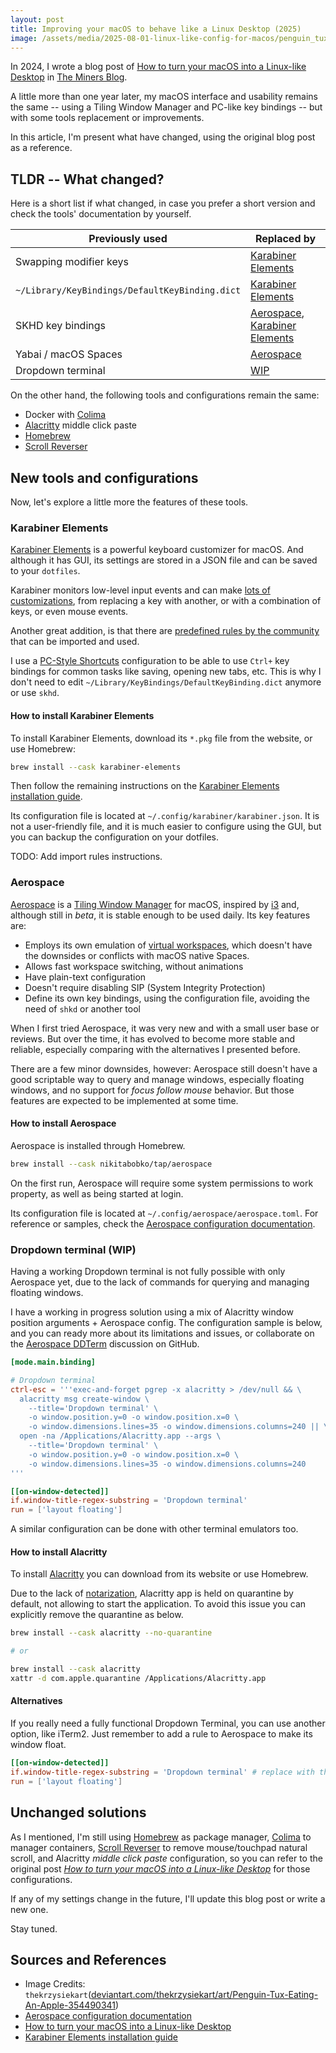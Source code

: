 ```yaml
---
layout: post
title: Improving your macOS to behave like a Linux Desktop (2025)
image: /assets/media/2025-08-01-linux-like-config-for-macos/penguin_tux_eating_an_apple_by_thekrzysiekart_d5v1yhx-1400x800.webp
---
```


In 2024, I wrote a blog post of [How to turn your macOS into a Linux-like Desktop] in [The Miners Blog].

A little more than one year later, my macOS interface and usability remains the same -- using a Tiling Window Manager and PC-like key bindings -- but with some tools replacement or improvements.

In this article, I'm present what have changed, using the original blog post as a reference.

## TLDR -- What changed?

Here is a short list if what changed, in case you prefer a short version and check the tools' documentation by yourself.

| Previously used                                | Replaced by                       |
| ---------------------------------------------- | --------------------------------- |
| Swapping modifier keys                         | [Karabiner Elements]              |
| `~/Library/KeyBindings/DefaultKeyBinding.dict` | [Karabiner Elements]              |
| SKHD key bindings                              | [Aerospace], [Karabiner Elements] |
| Yabai / macOS Spaces                           | [Aerospace]                       |
| Dropdown terminal                              | [WIP][AeroSpace DDTerm]           |

On the other hand, the following tools and configurations remain the same:

- Docker with [Colima]
- [Alacritty] middle click paste
- [Homebrew]
- [Scroll Reverser]

## New tools and configurations

Now, let's explore a little more the features of these tools.

### Karabiner Elements

[Karabiner Elements] is a powerful keyboard customizer for macOS. And although it has GUI, its settings are stored in a JSON file and can be saved to your `dotfiles`.

Karabiner monitors low-level input events and can make [lots of customizations][Karabiner Elements features], from replacing a key with another, or with a combination of keys, or even mouse events.

Another great addition, is that there are [predefined rules by the community][Karabiner community rules] that can be imported and used.

I use a [PC-Style Shortcuts][Karabiner PC-Style Shortcuts] configuration to be able to use `Ctrl+` key bindings for common tasks like saving, opening new tabs, etc. This is why I don't need to edit `~/Library/KeyBindings/DefaultKeyBinding.dict` anymore or use `skhd`.

#### How to install Karabiner Elements

To install Karabiner Elements, download its `*.pkg` file from the website, or use Homebrew:

```bash
brew install --cask karabiner-elements
```

Then follow the remaining instructions on the [Karabiner Elements installation guide].

Its configuration file is located at `~/.config/karabiner/karabiner.json`. It is not a user-friendly file, and it is much easier to configure using the GUI, but you can backup the configuration on your dotfiles.

TODO: Add import rules instructions.

### Aerospace

[Aerospace] is a [Tiling Window Manager] for macOS, inspired by [i3] and, although still in _beta_, it is stable enough to be used daily. Its key features are:

- Employs its own emulation of [virtual workspaces], which doesn't have the downsides or conflicts with macOS native Spaces.
- Allows fast workspace switching, without animations
- Have plain-text configuration
- Doesn't require disabling SIP (System Integrity Protection)
- Define its own key bindings, using the configuration file, avoiding the need of `shkd` or another tool

When I first tried Aerospace, it was very new and with a small user base or reviews. But over the time, it has evolved to become more stable and reliable, especially comparing with the alternatives I presented before.

There are a few minor downsides, however: Aerospace still doesn't have a good scriptable way to query and manage windows, especially floating windows, and no support for _focus follow mouse_ behavior. But those features are expected to be implemented at some time.

#### How to install Aerospace

Aerospace is installed through Homebrew.

```bash
brew install --cask nikitabobko/tap/aerospace
```

On the first run, Aerospace will require some system permissions to work property, as well as being started at login.

Its configuration file is located at `~/.config/aerospace/aerospace.toml`. For reference or samples, check the [Aerospace configuration documentation].

### Dropdown terminal (WIP)

Having a working Dropdown terminal is not fully possible with only Aerospace yet, due to the lack of commands for querying and managing floating windows.

I have a working in progress solution using a mix of Alacritty window position arguments + Aerospace config. The configuration sample is below, and you can ready more about its limitations and issues, or collaborate on the [Aerospace DDTerm] discussion on GitHub.

```toml
[mode.main.binding]

# Dropdown terminal
ctrl-esc = '''exec-and-forget pgrep -x alacritty > /dev/null && \
  alacritty msg create-window \
    --title='Dropdown terminal' \
    -o window.position.y=0 -o window.position.x=0 \
    -o window.dimensions.lines=35 -o window.dimensions.columns=240 || \
  open -na /Applications/Alacritty.app --args \
    --title='Dropdown terminal' \
    -o window.position.y=0 -o window.position.x=0 \
    -o window.dimensions.lines=35 -o window.dimensions.columns=240
'''

[[on-window-detected]]
if.window-title-regex-substring = 'Dropdown terminal'
run = ['layout floating']
```

A similar configuration can be done with other terminal emulators too.

#### How to install Alacritty

To install [Alacritty] you can download from its website or use Homebrew.

Due to the lack of [notarization], Alacritty app is held on quarantine by default, not allowing to start the application. To avoid this issue you can explicitly remove the quarantine as below.

```bash
brew install --cask alacritty --no-quarantine

# or

brew install --cask alacritty
xattr -d com.apple.quarantine /Applications/Alacritty.app
```

#### Alternatives

If you really need a fully functional Dropdown Terminal, you can use another option, like iTerm2. Just remember to add a rule to Aerospace to make its window float.

```toml
[[on-window-detected]]
if.window-title-regex-substring = 'Dropdown terminal' # replace with the window title or id
run = ['layout floating']
```

## Unchanged solutions

As I mentioned, I'm still using [Homebrew] as package manager, [Colima] to manager containers, [Scroll Reverser] to remove mouse/touchpad natural scroll, and Alacritty _middle click paste_ configuration, so you can refer to the original post _[How to turn your macOS into a Linux-like Desktop]_ for those configurations.

If any of my settings change in the future, I'll update this blog post or write a new one.

Stay tuned.

## Sources and References

- Image Credits: `thekrzysiekart`([deviantart.com/thekrzysiekart/art/Penguin-Tux-Eating-An-Apple-354490341])
- [Aerospace configuration documentation]
- [How to turn your macOS into a Linux-like Desktop]
- [Karabiner Elements installation guide]

[Aerospace DDTerm]: https://github.com/nikitabobko/AeroSpace/discussions/1556
[Aerospace configuration documentation]: https://nikitabobko.github.io/AeroSpace/guide#configuring-aerospace
[Aerospace]: https://github.com/nikitabobko/AeroSpace
[Alacritty]: https://alacritty.org/
[Colima]: https://github.com/abiosoft/colima
[Homebrew]: https://brew.sh/
[How to turn your macOS into a Linux-like Desktop]: https://blog.codeminer42.com/how-to-turn-your-macos-into-a-linux-like-desktop/
[Karabiner Elements features]: https://karabiner-elements.pqrs.org/docs/getting-started/features/
[Karabiner Elements installation guide]: https://karabiner-elements.pqrs.org/docs/getting-started/installation/
[Karabiner Elements]: https://karabiner-elements.pqrs.org/
[Karabiner PC-Style Shortcuts]: https://ke-complex-modifications.pqrs.org/?q=PC-Style%20Shortcuts
[Karabiner community rules]: https://ke-complex-modifications.pqrs.org/
[Scroll Reverser]: https://pilotmoon.com/scrollreverser/
[The Miners Blog]: https://blog.codeminer42.com
[Tiling Window Manager]: https://en.wikipedia.org/wiki/Tiling_window_manager
[deviantart.com/thekrzysiekart/art/Penguin-Tux-Eating-An-Apple-354490341]: https://www.deviantart.com/thekrzysiekart/art/Penguin-Tux-Eating-An-Apple-354490341
[i3]: https://i3wm.org/
[notarization]: https://developer.apple.com/documentation/security/notarizing-macos-software-before-distribution
[virtual workspaces]: https://nikitabobko.github.io/AeroSpace/guide#emulation-of-virtual-workspaces
